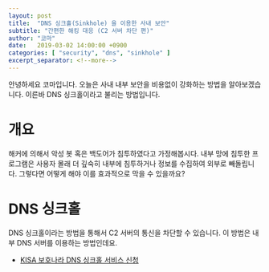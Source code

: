 ```yaml
---
layout: post
title:  "DNS 싱크홀(Sinkhole) 을 이용한 사내 보안"
subtitle: "간편한 해킹 대응 (C2 서버 차단 편)"
author: "코마"
date:   2019-03-02 14:00:00 +0900
categories: [ "security", "dns", "sinkhole" ]
excerpt_separator: <!--more-->
---
```


안녕하세요 코마입니다. 오늘은 사내 내부 보안을 비용없이 강화하는 방법을 알아보겠습니다. 이른바 DNS 싱크홀이라고 불리는 방법입니다.

<!--more-->

# 개요

해커에 의해서 악성 봇 혹은 백도어가 침투하였다고 가정해봅시다. 내부 망에 침투한 프로그램은 사용자 몰래 더 깊숙히 내부에 침투하거나 정보를 수집하여 외부로 빼돌립니다. 그렇다면 어떻게 해야 이를 효과적으로 막을 수 있을까요?

# DNS 싱크홀

DNS 싱크홀이라는 방법을 통해서 C2 서버의 통신을 차단할 수 있습니다. 이 방법은 내부 DNS 서버를 이용하는 방법인데요. 

- [KISA 보호나라 DNS 싱크홀 서비스 신청](https://www.krcert.or.kr/webprotect/dnsSinkhole.do)